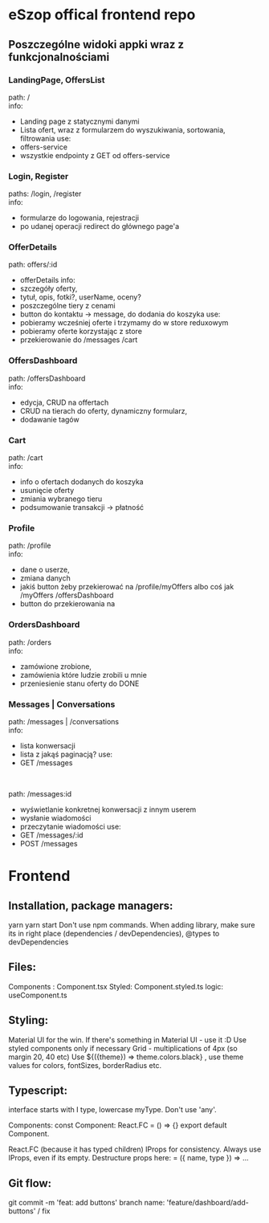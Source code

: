 # eSzop offical frontend repo
## Poszczególne widoki appki wraz z funkcjonalnościami

### LandingPage, OffersList
path: / <br />
info: <br />
- Landing page z statycznymi danymi
- Lista ofert, wraz z formularzem do wyszukiwania, sortowania, filtrowania
use: <br />
- offers-service
- wszystkie endpointy z GET od offers-service

### Login, Register
paths: /login, /register <br />
info: <br />
- formularze do logowania, rejestracji
- po udanej operacji redirect do głównego page'a

### OfferDetails
path: offers/:id <br />
- offerDetails
info: <br />
- szczegóły oferty,
- tytuł, opis, fotki?, userName, oceny?
- poszczególne tiery z cenami
- button do kontaktu -> message, do dodania do koszyka
use: <br />
- pobieramy wcześniej oferte i trzymamy do w store reduxowym
- pobieramy oferte korzystając z store 
- przekierowanie do /messages /cart

### OffersDashboard
path: /offersDashboard <br />
info: <br />
- edycja, CRUD na offertach
- CRUD na tierach do oferty, dynamiczny formularz,
- dodawanie tagów

### Cart
path: /cart <br />
info: <br />
- info o ofertach dodanych do koszyka
- usunięcie oferty
- zmiania wybranego tieru
- podsumowanie transakcji -> płatność

### Profile
path: /profile <br />
info: <br />
- dane o userze,
- zmiana danych
- jakiś button żeby przekierować na /profile/myOffers albo coś jak /myOffers /offersDashboard
- button do przekierowania na 

### OrdersDashboard
path: /orders <br />
info: <br />
- zamówione zrobione,
- zamówienia które ludzie zrobili u mnie
- przeniesienie stanu oferty do DONE

### Messages | Conversations
path: /messages | /conversations <br />
info: <br />
- lista konwersacji
- lista z jakąś paginacją?
use: <br />
- GET /messages

<br />

path: /messages:id <br />
- wyświetlanie konkretnej konwersacji z innym userem
- wysłanie wiadomości
- przeczytanie wiadomości
use: <br />
- GET /messages/:id
- POST /messages


# Frontend
## Installation, package managers:

yarn
yarn start
Don't use npm commands.
When adding library, make sure its in right place (dependencies / devDependencies), @types to devDependencies

## Files:

Components : Component.tsx
Styled: Component.styled.ts
logic: useComponent.ts

## Styling:

Material UI for the win.
If there's something in Material UI - use it :D
Use styled components only if necessary
Grid - multiplications of 4px (so margin 20, 40 etc)
Use ${({theme}) => theme.colors.black} , use theme values for colors, fontSizes, borderRadius etc.

## Typescript:

interface starts with I
type, lowercase myType.
Don't use 'any'.

Components:
const Component: React.FC<IProps> = () => {}
export default Component.

React.FC (because it has typed children)
IProps for consistency. Always use IProps, even if its empty.
Destructure props here: = ({ name, type }) => ...

## Git flow:

git commit -m 'feat: add buttons'
branch name: 'feature/dashboard/add-buttons' / fix

